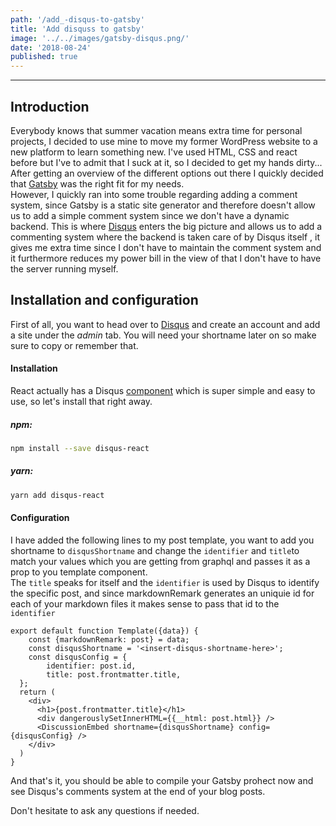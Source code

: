 ```yaml
---
path: '/add_-disqus-to-gatsby'
title: 'Add disquss to gatsby'
image: '../../images/gatsby-disqus.png/'
date: '2018-08-24'
published: true
---
```


------------------------------------------------------------------------
## Introduction
Everybody knows that summer vacation means extra time for personal projects, I decided to use mine to move my former WordPress website to a new platform to learn something new.
I've used HTML, CSS and react before but I've to admit that I suck at it, so I decided to get my hands dirty... After getting an overview of the different options out there I quickly decided that [Gatsby](https://www.gatsbyjs.org) was the right fit for my needs.  
However, I quickly ran into some trouble regarding adding a comment system, since Gatsby is a static site generator and therefore doesn't allow us to add a simple comment system since we don't have a dynamic backend. This is where [Disqus](https://disqus.com) enters the big picture and allows us to add a commenting system where the backend is taken care of by Disqus itself , it gives me extra time since I don't have to maintain the comment system and it furthermore reduces my power bill in the view of that I don't have to have the server running myself.  


## Installation and configuration
First of all, you want to head over to [Disqus](https://disqus.com) and create an account and add a site under the *admin* tab. You will need your shortname later on so make sure to copy or remember that.  


#### Installation 

React actually has a Disqus [component](https://github.com/disqus/disqus-react) which is super simple and easy to use, so let's install that right away.

##### npm:
```bash
npm install --save disqus-react
```


##### yarn:
```bash
yarn add disqus-react
```

#### Configuration

I have added the following lines to my post template, you want to add you shortname to `disqusShortname` and change the `identifier` and `title`to match your values which you are getting from graphql and passes it as a prop to you template component.  
The `title` speaks for itself and the `identifier` is used by Disqus to identify the specific post, and since markdownRemark generates an uniquie id for each of your markdown files it makes sense to pass that id to the `identifier` 
```jsx{3,4-6,12}
export default function Template({data}) {
    const {markdownRemark: post} = data;
    const disqusShortname = '<insert-disqus-shortname-here>';
    const disqusConfig = {
        identifier: post.id,
        title: post.frontmatter.title,
  };
  return (
    <div>
      <h1>{post.frontmatter.title}</h1>
      <div dangerouslySetInnerHTML={{__html: post.html}} />
      <DiscussionEmbed shortname={disqusShortname} config={disqusConfig} />
    </div>
  )
}
```

And that's it, you should be able to compile your Gatsby prohect now and see Disqus's comments system at the end of your blog posts. 
  
Don't hesitate to ask any questions if needed.
